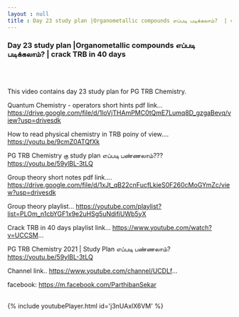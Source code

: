 ```yaml
---
layout : null
title : Day 23 study plan |Organometallic compounds எப்படி படிக்கலாம்?  | crack TRB in 40 days
---
```

<h3>Day 23 study plan |Organometallic compounds எப்படி படிக்கலாம்?  | crack TRB in 40 days</h3><br>
<br><p>This video contains day 23 study plan for PG TRB Chemistry. 

Quantum Chemistry - operators short hints pdf link...
https://drive.google.com/file/d/1loVjTHAmPMC0tQmE7Lumq8D_gzgaBevq/view?usp=drivesdk


How to read physical chemistry in TRB poiny of view....
https://youtu.be/9cmZ0ATQfXk

PG TRB Chemistry கு study plan எப்படி பண்ணலாம்??? 
https://youtu.be/59ylBL-3tLQ

Group theory short notes pdf link....
https://drive.google.com/file/d/1xJt_qB22cnFucfLkieS0F260cMoGYmZc/view?usp=drivesdk

Group theory playlist...
https://youtube.com/playlist?list=PLOm_n1cbYGF1x9e2uHSg5uNdifiUWb5yX


Crack TRB in 40 days playlist link...
https://www.youtube.com/watch?v=UCCSM...

PG TRB Chemistry 2021 | Study Plan எப்படி பண்ணலாம்?
https://youtu.be/59ylBL-3tLQ

Channel link..
https://www.youtube.com/channel/UCDLf...

facebook: https://m.facebook.com/ParthibanSekar</p><br>
{% include youtubePlayer.html id='j3nUAxlX6VM' %}<br>